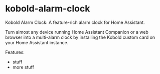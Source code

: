 # kobold-alarm-clock

Kobold Alarm Clock: A feature-rich alarm clock for Home Assistant.

Turn almost any device running Home Assistant Companion or a web browser into a multi-alarm clock by installing the Kobold custom card on your Home Assistant instance.

Features:
- stuff
- more stuff
